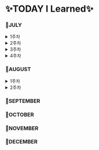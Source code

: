 # ✨TODAY I Learned✨

### 📕JULY

<details>
<summary>1주차</summary>  

- [MARKDOWN](https://github.com/YoonDii/TIL/blob/master/KDT/%EB%A7%88%ED%81%AC%EB%8B%A4%EC%9A%B4%EC%A0%95%EB%A6%AC/%EB%A7%88%ED%81%AC%EB%8B%A4%EC%9A%B4%20%EB%AC%B8%EB%B2%95%20%EC%A0%95%EB%A6%AC.md)
- [0705](https://github.com/YoonDii/TIL/blob/master/KDT/KDT_0705/KDT_0705.md)
- [0706](https://github.com/YoonDii/TIL/blob/master/KDT/KDT_0706/KDT_0706.md)
- [0707](https://github.com/YoonDii/TIL/blob/master/KDT/KDT_0707/KDT_0707.md)
- [0708](https://github.com/YoonDii/TIL/blob/master/KDT/KDT_0708/0708.md)

</details>

<details>
<summary>2주차</summary>

- [0711](https://github.com/YoonDii/TIL/blob/master/KDT/KDT_0711/README.md)
- [0712](https://github.com/YoonDii/TIL/tree/master/KDT/KDT_0712)
- [0713](https://github.com/YoonDii/TIL/blob/master/KDT/KDT_0713/README.md)
- [0714](https://github.com/YoonDii/TIL/tree/master/KDT/KDT_0714)
- [0715](https://github.com/YoonDii/TIL/tree/master/KDT/KDT_0715)

</details>

<details>
<summary>3주차</summary>

- [0718](https://github.com/YoonDii/TIL/tree/master/KDT/KDT_0718)
- [0719](https://github.com/YoonDii/TIL/tree/master/KDT/KDT_0719)
- [0720](https://github.com/YoonDii/TIL/tree/master/KDT/KDT_0720)
- [0721](https://github.com/YoonDii/TIL/tree/master/KDT/KDT_0721)
- [0722](https://github.com/YoonDii/TIL/tree/master/KDT/KDT_0722)

</details>   

<details>
<summary>4주차</summary>

 - [0725](https://github.com/YoonDii/TIL/tree/master/KDT/KDT_0725)
 - [0726](https://github.com/YoonDii/TIL/tree/master/KDT/KDT_0726)
 - [0727](https://github.com/YoonDii/TIL/tree/master/KDT/KDT_0727)
 - [0728](https://github.com/YoonDii/TIL/tree/master/KDT/KDT_0728)

</details>

### 📕AUGUST

<details>
<summary>1주차</summary> 

- [0801](https://github.com/YoonDii/TIL/tree/master/KDT/KDT_0801)
- [0802](https://github.com/YoonDii/TIL/tree/master/KDT/KDT_0802)
- [0803](https://github.com/YoonDii/TIL/tree/master/KDT/KDT_0803)
- [0804](https://github.com/YoonDii/TIL/tree/master/KDT/KDT_0804)

</details>

<details>
<summary>2주차</summary> 

- [0808](https://github.com/YoonDii/TIL/tree/master/KDT/KDT_0808)

</details>

### 📕SEPTEMBER

### 📕OCTOBER

### 📕NOVEMBER

### 📕DECEMBER
